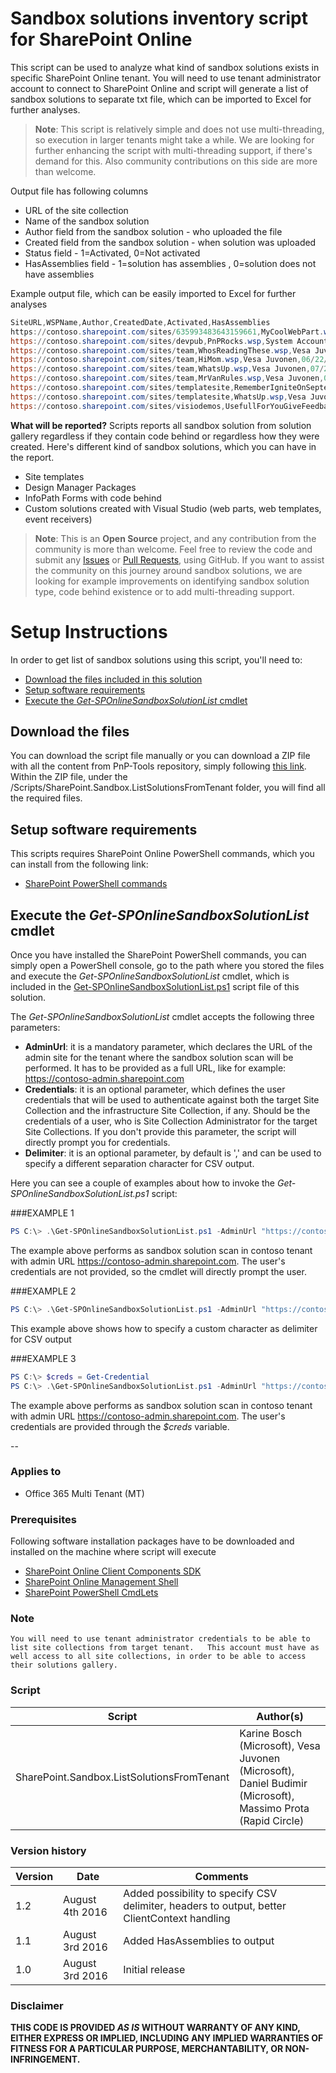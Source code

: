 # Sandbox solutions inventory script for SharePoint Online #
This script can be used to analyze what kind of sandbox solutions exists in specific SharePoint Online tenant. You will need to use tenant administrator account to connect to SharePoint Online and script will generate a list of sandbox solutions to separate txt file, which can be imported to Excel for further analyses.

>**Note**: This script is relatively simple and does not use multi-threading, so execution in larger tenants might take a while. We are looking for further enhancing the script with multi-threading support, if there's demand for this. Also community contributions on this side are more than welcome.

Output file has following columns
* URL of the site collection
* Name of the sandbox solution
* Author field from the sandbox solution - who uploaded the file
* Created field from the sandbox solution - when solution was uploaded
* Status field - 1=Activated, 0=Not activated
* HasAssemblies field - 1=solution has assemblies , 0=solution does not have assemblies

Example output file, which can be easily imported to Excel for further analyses
```PowerShell
SiteURL,WSPName,Author,CreatedDate,Activated,HasAssemblies
https://contoso.sharepoint.com/sites/635993483643159661,MyCoolWebPart.wsp,Vesa Juvonen,07/27/2016 00:55:22,0,1
https://contoso.sharepoint.com/sites/devpub,PnPRocks.wsp,System Account,07/27/2016 01:03:36,0,1
https://contoso.sharepoint.com/sites/team,WhosReadingThese.wsp,Vesa Juvonen,06/07/2016 12:58:05,1,0
https://contoso.sharepoint.com/sites/team,HiMom.wsp,Vesa Juvonen,06/22/2016 12:41:04,1,1
https://contoso.sharepoint.com/sites/team,WhatsUp.wsp,Vesa Juvonen,07/27/2016 00:47:54,0,0
https://contoso.sharepoint.com/sites/team,MrVanRules.wsp,Vesa Juvonen,07/29/2016 22:26:43,1,1
https://contoso.sharepoint.com/sites/templatesite,RememberIgniteOnSeptember.wsp,Vesa Juvonen,07/27/2016 00:50:50,0,1
https://contoso.sharepoint.com/sites/templatesite,WhatsUp.wsp,Vesa Juvonen,07/27/2016 00:56:32,1,0
https://contoso.sharepoint.com/sites/visiodemos,UsefullForYouGiveFeedback.wsp,Provisioning User 0,03/24/2014 21:44:25,1,0

```

**What will be reported?**
Scripts reports all sandbox solution from solution gallery regardless if they contain code behind or regardless how they were created. Here's different kind of sandbox solutions, which you can have in the report.
* Site templates
* Design Manager Packages
* InfoPath Forms with code behind
* Custom solutions created with Visual Studio (web parts, web templates, event receivers)

 
>**Note**: This is an **Open Source** project, and any contribution from the community
is more than welcome. Feel free to review the code and submit any [Issues](https://github.com/OfficeDev/PnP-Tools/issues) or [Pull Requests](https://github.com/OfficeDev/PnP-Tools/pulls), using GitHub. If you want to assist the community on this journey around sandbox solutions, we are looking for example improvements on identifying sandbox solution type, code behind existence or to add multi-threading support.
 
# Setup Instructions #
In order to get list of sandbox solutions using this script, you'll need to:
* [Download the files included in this solution](#download)
* [Setup software requirements](#requirements)
* [Execute the *Get-SPOnlineSandboxSolutionList* cmdlet](#execute)

<a name="download"></a>
## Download the files
You can download the script file manually or you can download
a ZIP file with all the content from PnP-Tools repository, simply following
<a href="https://github.com/OfficeDev/PnP-Tools/archive/master.zip">this link</a>. 
Within the ZIP file, under the /Scripts/SharePoint.Sandbox.ListSolutionsFromTenant folder, you will
find all the required files.

<a name="requirements"></a>
## Setup software requirements
This scripts requires SharePoint Online PowerShell commands, which you can install
from the following link:

* [SharePoint PowerShell commands](https://www.microsoft.com/en-us/download/details.aspx?id=35588) 

<a name="execute"></a>
## Execute the *Get-SPOnlineSandboxSolutionList* cmdlet
Once you have installed the SharePoint PowerShell commands, you can  simply open a 
PowerShell console, go to the path where you stored the files and execute the *Get-SPOnlineSandboxSolutionList*
cmdlet, which is included in the 
<a href="./Get-SPOnlineSandboxSolutionList.ps1">Get-SPOnlineSandboxSolutionList.ps1</a> script file of this solution.

The *Get-SPOnlineSandboxSolutionList* cmdlet accepts the following three parameters:
* **AdminUrl**: it is a mandatory parameter, which declares the URL of the admin site for the tenant where the sandbox solution scan will be performed. It has to be provided as a full URL, like for example: https://contoso-admin.sharepoint.com
* **Credentials**: it is an optional parameter, which defines the user credentials that will be used to authenticate against both the target Site Collection and the infrastructure Site Collection, if any. Should be the credentials of a user, who is Site Collection Administrator for the target Site Collections. If you don't provide this parameter, the script will directly prompt you for credentials.
* **Delimiter**: it is an optional parameter, by default is ',' and can be used to specify a different separation character for CSV output.

Here you can see a couple of examples about how to invoke the *Get-SPOnlineSandboxSolutionList.ps1* script:

###EXAMPLE 1
```PowerShell
PS C:\> .\Get-SPOnlineSandboxSolutionList.ps1 -AdminUrl "https://contoso-admin.sharepoint.com"
```

The example above performs as sandbox solution scan in contoso tenant with admin URL https://contoso-admin.sharepoint.com. The user's credentials are not provided, so the cmdlet will directly prompt the user.

###EXAMPLE 2
```PowerShell
PS C:\> .\Get-SPOnlineSandboxSolutionList.ps1 -AdminUrl "https://contoso-admin.sharepoint.com" -Delimiter ';'
```

This example above shows how to specify a custom character as delimiter for CSV output


###EXAMPLE 3
```PowerShell
PS C:\> $creds = Get-Credential
PS C:\> .\Get-SPOnlineSandboxSolutionList.ps1 -AdminUrl "https://contoso-admin.sharepoint.com" -Credentials $creds
```
 
The example above performs as sandbox solution scan in contoso tenant with admin URL https://contoso-admin.sharepoint.com. The user's credentials are  provided through the *$creds* variable.


--

### Applies to ###
-  Office 365 Multi Tenant (MT)

### Prerequisites ###
Following software installation packages have to be downloaded and installed on the machine where script will execute
- [SharePoint Online Client Components SDK](https://www.microsoft.com/en-us/download/details.aspx?id=42038)
- [SharePoint Online Management Shell](https://www.microsoft.com/en-us/download/details.aspx?id=35588)
- [SharePoint PowerShell CmdLets](https://www.microsoft.com/en-us/download/details.aspx?id=35588)

### **Note** ### 
`You will need to use tenant administrator credentials to be able to list site collections from target tenant.  
This account must have as well access to all site collections, in order to be able to access their solutions gallery.`

### Script ###
Script | Author(s)
---------|----------
SharePoint.Sandbox.ListSolutionsFromTenant | Karine Bosch (Microsoft), Vesa Juvonen (Microsoft), Daniel Budimir (Microsoft), Massimo Prota (Rapid Circle)

### Version history ###
Version  | Date | Comments
---------| -----| --------
1.2  | August 4th 2016 | Added possibility to specify CSV delimiter, headers to output, better ClientContext handling
1.1  | August 3rd 2016 | Added HasAssemblies to output
1.0  | August 3rd 2016 | Initial release

### Disclaimer ###
**THIS CODE IS PROVIDED *AS IS* WITHOUT WARRANTY OF ANY KIND, EITHER EXPRESS OR IMPLIED, INCLUDING ANY IMPLIED WARRANTIES OF FITNESS FOR A PARTICULAR PURPOSE, MERCHANTABILITY, OR NON-INFRINGEMENT.**
